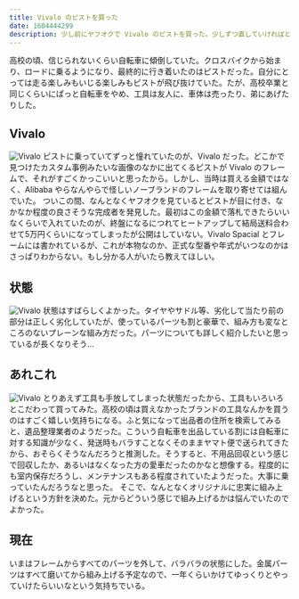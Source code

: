 ```yaml
---
title: Vivalo のピストを買った
date: 1604444299
description: 少し前にヤフオクで Vivalo のピストを買った。少しずつ直していければと思っている。
---
```

高校の頃、信じられないくらい自転車に傾倒していた。クロスバイクから始まり、ロードに乗るようになり、最終的に行き着いたのはピストだった。自分にとっては走る楽しみもいじる楽しみもピストが飛び抜けていた。たが、高校卒業と同じくらいにぱっと自転車をやめ、工具は友人に、車体は売ったり、弟にあげたりした。

## Vivalo
![Vivalo](/2020-11-04/1.jpg)
ピストに乗っていてずっと憧れていたのが、Vivalo だった。どこかで見つけたカスタム事例みたいな画像のなかに出てくるピストが Vivalo のフレームで、それがすごくかっこいいと思ったから。しかし、当時は買える金額ではなく、Alibaba やらなんやらで怪しいノーブランドのフレームを取り寄せては組んでいた。
ついこの間、なんとなくヤフオクを見ているとピストが目に付き、なかなか程度の良さそうな完成者を発見した。最初はこの金額で落札できたらいいなくらいで入れていたのが、終盤になるにつれてヒートアップして結局送料合わせて5万円くらいになってしまったが公開はしていない。Vivalo Spacial とフレームには書かれているが、これが本物なのか、正式な型番や年式がいつなのかはさっぱりわからない。もし分かる人がいたら教えてほしい。

## 状態
![Vivalo](/2020-11-04/2.jpg)
状態はすばらしくよかった。タイヤやサドル等、劣化して当たり前の部分は正しく劣化していたが、使っているパーツも割と豪華で、組み方も変なところのないプレーンな組み方だった。パーツについても詳しく紹介したいと思っているが長くなりそう...

## あれこれ
![Vivalo](/2020-11-04/3.jpg)
とりあえず工具も手放してしまった状態だったから、工具もいろいろとこだわって買ってみた。高校の頃は買えなかったブランドの工具なんかを買うのはすごく嬉しい気持ちになる。ふと気になって出品者の住所を検索してみると、遺品整理業者のようだった。こういう自転車を出品している割には自転車に対する知識が少なく、発送時もバラすことなくそのままヤマト便で送られてきたから、おそらくそうなんだろうと推測した。そうすると、不用品回収という感じで回収したか、あるいはなくなった方の愛車だったのかなと想像する。程度的にも室内保存だろうし、メンテナンスもある程度されていたようだった。大事に乗っていたんだろうなと思った。
そこで、なんとなくオリジナルに忠実に組み上げるという方針を決めた。元からどういう感じで組み上げるかは悩んでいたのでよかった。

## 現在
いまはフレームからすべてのパーツを外して、バラバラの状態にした。金属パーツはすべて磨いてから組み上げる予定なので、一年くらいかけてゆっくりとやっていけたらいいなという気持ちでいる。